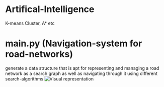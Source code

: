 # Artifical-Intelligence
K-means Cluster, A* etc

# main.py (Navigation-system for road-networks)
generate a data structure that is apt for representing and managing a road network as a search graph as well as navigating through it using different search-algorithms
![Visual representation](https://i.imgur.com/sEG8nnw.png)
